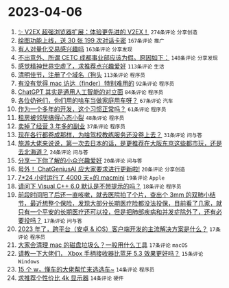 # 2023-04-06

1. [✨ V2EX 超强浏览器扩展：体验更先进的 V2EX！](https://www.v2ex.com/t/930155) `274条评论` `分享创造`
1. [绘图功能上线，送 30 张 199 次对话卡密](https://www.v2ex.com/t/930125) `167条评论` `推广`
1. [有人对量化交易感兴趣吗](https://www.v2ex.com/t/930302) `163条评论` `分享发现`
1. [不出意外、所谓 CETC 成都事业部应该为假。原因如下：](https://www.v2ex.com/t/930215) `148条评论` `分享发现`
1. [感觉精神世界空虚了，求推荐点兴趣爱好](https://www.v2ex.com/t/930191) `113条评论` `生活`
1. [清明佳节，注册了个域名（狗头](https://www.v2ex.com/t/930265) `113条评论` `程序员`
1. [有没有觉得 mac 访达（finder）特别难用的](https://www.v2ex.com/t/930250) `92条评论` `程序员`
1. [ChatGPT 其实是通用人工智能的对立面](https://www.v2ex.com/t/930154) `84条评论` `程序员`
1. [各位奶爸们，你们用的啥车当做家庭用车呀？](https://www.v2ex.com/t/930129) `67条评论` `汽车`
1. [作为一个多年的开发，这个习惯正常吗？](https://www.v2ex.com/t/930131) `61条评论` `程序员`
1. [租房被邻居搞得心态小裂](https://www.v2ex.com/t/930348) `48条评论` `程序员`
1. [卖掉了经营 3 年多的副业](https://www.v2ex.com/t/930239) `37条评论` `程序员`
1. [现在各行都卷成那样，为啥驾校教练服务还没卷上去？](https://www.v2ex.com/t/930314) `31条评论` `问与答`
1. [旅游大佬来说说，第一次去日本的话，是更推荐在大阪东京这些都市玩，还是去北海道？](https://www.v2ex.com/t/930208) `24条评论` `问与答`
1. [分享一下你了解的小众兴趣爱好](https://www.v2ex.com/t/930351) `20条评论` `问与答`
1. [号外！ ChatGeniusAI 应大家要求进行更新啦!](https://www.v2ex.com/t/930122) `20条评论` `分享创造`
1. [7*24 小时运行了 4000 天+的 macmini](https://www.v2ex.com/t/930184) `19条评论` `Apple`
1. [请问下 Visual C++ 6.0 默认是不带提示的吗？](https://www.v2ex.com/t/930264) `18条评论` `程序员`
1. [前段时间阳了后还一直咳嗽，就去医院拍了个片，查出个 3mm 的双肺小结节，最近想整个保险，发现大部分长期医疗险都没法投保，目前看了几家，就只有一个平安的长期医疗还可以投，但是把肺部疾病和并发症除外了，还有必要投吗？](https://www.v2ex.com/t/930218) `17条评论` `问与答`
1. [2023 年了，跨平台（安卓 & iOS）客户端开发的主流解决方案是什么？](https://www.v2ex.com/t/930145) `17条评论` `程序员`
1. [大家会清理 mac 的磁盘垃圾么？一般用什么工具](https://www.v2ex.com/t/930126) `17条评论` `macOS`
1. [请教一下大佬们， Xbox 手柄接收器比蓝牙 5.3 效果更好吗？](https://www.v2ex.com/t/930166) `15条评论` `Windows`
1. [15 个 w，懂车的大佬帮忙来选选车~](https://www.v2ex.com/t/930247) `14条评论` `程序员`
1. [求推荐个性价比 4k 显示器](https://www.v2ex.com/t/930130) `14条评论` `硬件`
